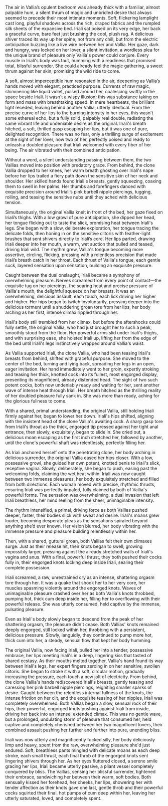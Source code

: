 The air in Vallia’s opulent bedroom was already thick with a familiar, almost palpable hum, a silent thrum of magic and unbridled desire that always seemed to precede their most intimate moments. Soft, flickering lamplight cast long, playful shadows across the rich, draped fabrics and the rumpled silk sheets of the expansive bed. Iriali sat poised on its very edge, her back a graceful curve, bare feet just brushing the cool, plush rug. A delicious shiver traced its way up her spine, not from any chill, but from the electric anticipation buzzing like a live wire between her and Vallia. Her gaze, dark and hungry, was locked on her lover, a silent invitation, a wordless plea for the unique brand of pleasure only Vallia's power could conjure. Every muscle in Iriali's body was taut, humming with a readiness that promised total, blissful surrender. She could already feel the magic gathering, a sweet thrum against her skin, promising the wild ride to come.

A soft, almost imperceptible hum resonated in the air, deepening as Vallia’s hands moved with elegant, practiced purpose. Currents of raw magic, shimmering like liquid violet, pulsed around her, coalescing swiftly in the space beside Iriali. It wasn't a wispy illusion; this was substance taking on form and mass with breathtaking speed. In mere heartbeats, the brilliant light receded, leaving behind another Vallia, utterly identical. From the precise curve of her lips to the burning intensity in her eyes, this wasn't some ethereal echo, but a fully solid, palpably real double, radiating the same vibrant life and undeniable desire as the original. Iriali's breath hitched, a soft, thrilled gasp escaping her lips, but it was one of pure, delighted recognition. There was no fear, only a thrilling surge of excitement at the sight of her lover, now two of her, perfectly poised and ready to unleash a doubled pleasure that Iriali welcomed with every fiber of her being. The air vibrated with their combined anticipation.

Without a word, a silent understanding passing between them, the two Vallias moved into position with predatory grace. From behind, the clone Vallia dropped to her knees, her warm breath ghosting over Iriali's nape before her lips trailed a fiery path down the sensitive skin of her neck and shoulder. Her skilled hands found Iriali's breasts, gently squeezing, coaxing them to swell in her palms. Her thumbs and forefingers danced with exquisite precision around Iriali’s pink barbell nipple piercings, tugging, rolling, and teasing the sensitive nubs until they ached with delicious tension.

Simultaneously, the original Vallia knelt in front of the bed, her gaze fixed on Iriali’s thighs. With a low growl of pure anticipation, she dipped her head, her tongue flicking out to taste the slick, promising heat between Iriali's legs. She began with a slow, deliberate exploration, her tongue tracing the delicate folds, then honing in on the sensitive clitoris with feather-light brushes that sent shivers directly to Iriali’s core. Her lips parted, drawing Iriali deeper into her mouth, a warm, wet suction that pulled and teased, driving Iriali wild. The rhythm grew, Vallia's tongue becoming more assertive, circling, flicking, pressing with a relentless precision that made Iriali’s breath catch in her throat. Each thrust of Vallia's tongue, each gentle suck, layered sensation upon sensation, building an exquisite pressure.

Caught between the dual onslaught, Iriali became a symphony of overwhelming pleasure. Nerves screamed from every point of contact—the exquisite tug on her piercings, the searing heat and precise pressure of Vallia's mouth, the delightful squeeze on her breasts. It was an overwhelming, delicious assault, each touch, each lick driving her higher and higher. Her hips began to twitch involuntarily, pressing deeper into the delicious torment until a shuddering groan tore from her lips, her body arching as her first, intense climax rippled through her.

Iriali's body still trembled from her climax, but before the aftershocks could fully settle, the original Vallia, who had just brought her to such a peak, smoothly stood from the floor. Her powerful arms slid under Iriali's thighs, and with surprising ease, she hoisted Iriali up, lifting her from the edge of the bed until Iriali's legs instinctively wrapped around Vallia's waist.

As Vallia supported Iriali, the clone Vallia, who had been teasing Iriali's breasts from behind, shifted with graceful purpose. She moved to the center of the bed, turning and lying back, spreading her legs in an open, eager invitation. Her hand immediately went to her groin, expertly stroking and teasing her thick, knotted cock into its fullest, most engorged display, presenting its magnificent, already distended head. The sight of two such potent cocks, both now undeniably ready and waiting for her, sent another wave of intense heat through Iriali. Her breath hitched as the thrilling reality of her doubled pleasure fully sank in. She was more than ready, aching for the glorious fullness to come.

With a shared, primal understanding, the original Vallia, still holding Iriali firmly against her, began to lower her down. Iriali's hips shifted, aligning with the insistent head of the clone Vallia's awaiting cock. A sharp gasp tore from Iriali's throat as the thick, engorged tip pressed against her tight anal entrance, then slowly, exquisitely, began to slide in. She cried out, a delicious moan escaping as the first inch stretched her, followed by another, until the clone's powerful shaft was relentlessly, perfectly filling her.

As Iriali anchored herself onto the penetrating clone, her body arching in delicious surrender, the original Vallia eased her hips closer. With a low, possessive growl, she guided her own potent, knotted penis to Iriali's slick, receptive vagina. Slowly, deliberately, she began to push, easing past the welcoming folds, claiming the wet heat within. Iriali was now caught between two immense pleasures, her body exquisitely stretched and filled from both directions. Each woman moved with precise, rhythmic thrusts, ensuring Iriali was perfectly impaled, fully claimed by both of Vallia's powerful forms. The sensation was overwhelming, a dual invasion that left Iriali breathless, her mind reeling from the sheer, unimaginable intensity.

The rhythm intensified, a primal, driving force as both Vallias pushed deeper, faster, their bodies slick with sweat and desire. Iriali's moans grew louder, becoming desperate pleas as the sensations spiraled beyond anything she’d ever known. Her vision blurred, her body vibrating with the immense pressure and pleasure building relentlessly within her.

Then, with a shared, guttural groan, both Vallias felt their own climaxes surge. Just as their release hit, their knots began to swell, growing impossibly larger, pressing against the already stretched walls of Iriali's vagina and anus. With a final, powerful thrust, they both pushed their cocks fully in, their engorged knots locking deep inside Iriali, sealing their complete possession.

Iriali screamed, a raw, unrestrained cry as an intense, shattering orgasm tore through her. It was a quake that shook her to her very core, her muscles spasming violently around the engorged knots. Waves of unimaginable pleasure crashed over her as both Vallia's knots throbbed, pumping hot, thick cum deep inside her, filling her to overflowing with their powerful release. She was utterly consumed, held captive by the immense, pulsating pleasure.

Even as Iriali's body slowly began to descend from the peak of her shattering orgasm, the pleasure didn't cease. Both Vallias' knots remained deeply engorged, still locked within her, throbbing with a persistent, delicious pressure. Slowly, languidly, they continued to pump more hot, thick cum into her, a steady, sensual flow that kept her body humming.

The original Vallia, now facing Iriali, pulled her into a tender, possessive embrace, her lips meeting Iriali's in a deep, lingering kiss that tasted of shared ecstasy. As their mouths melted together, Vallia's hand found its way between Iriali's legs, her expert fingers zeroing in on her sensitive, swollen clitoris. She began to stroke it with a soft, circular motion, gradually increasing the pressure, each touch a new jolt of electricity. From behind, the clone Vallia's hands rediscovered Iriali's breasts, gently teasing and caressing her pink barbell nipple piercings, reigniting smaller sparks of desire. Caught between the relentless internal fullness of the knots, the intense friction on her clit, and the exquisite teasing of her nipples, Iriali was completely overwhelmed. Both Vallias began a slow, sensual rock of their hips, their powerful, engorged knots pushing against Iriali from inside, driving her back into an intense, extended climax. This was no gentle wave, but a prolonged, undulating storm of pleasure that consumed her, held captive and completely cherished between her two magnificent lovers, their combined assault pushing her further and further into pure, unending bliss.

Iriali was now utterly and magnificently fucked silly, her body deliciously limp and heavy, spent from the raw, overwhelming pleasure she'd just endured. Soft, breathless pants mingled with delicate moans as each deep stroke, each small thrust, each final throb of the engorged knots sent lingering shivers through her. As her eyes fluttered closed, a serene smile gracing her lips, Iriali became utterly passive, a pliant vessel completely conquered by bliss. The Vallias, sensing her blissful surrender, tightened their embrace, sandwiching her between their warm, soft bodies. Both sensually kissed her forehead, her cheeks, her lips, showering her with tender affection as their knots gave one last, gentle throb and their powerful cocks squirted their final, hot pumps of cum deep within her, leaving her utterly saturated, loved, and completely spent.